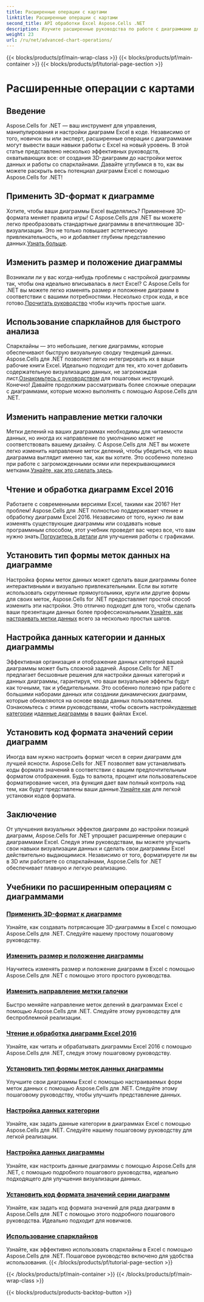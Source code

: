 ```yaml
---
title: Расширенные операции с картами
linktitle: Расширенные операции с картами
second_title: API обработки Excel Aspose.Cells .NET
description: Изучите расширенные руководства по работе с диаграммами для Aspose.Cells для .NET, включая 3D-диаграммы, изменение размера диаграмм, метки делений и многое другое, с помощью простых в использовании руководств.
weight: 23
url: /ru/net/advanced-chart-operations/
---
```


{{< blocks/products/pf/main-wrap-class >}}
{{< blocks/products/pf/main-container >}}
{{< blocks/products/pf/tutorial-page-section >}}

# Расширенные операции с картами

## Введение

Aspose.Cells for .NET — ваш инструмент для управления, манипулирования и настройки диаграмм Excel в коде. Независимо от того, новичок вы или эксперт, расширенные операции с диаграммами могут вывести ваши навыки работы с Excel на новый уровень. В этой статье представлено несколько эффективных руководств, охватывающих все: от создания 3D-диаграмм до настройки меток данных и работы со спарклайнами. Давайте углубимся в то, как вы можете раскрыть весь потенциал диаграмм Excel с помощью Aspose.Cells for .NET!

## Применить 3D-формат к диаграмме

Хотите, чтобы ваши диаграммы Excel выделялись? Применение 3D-формата меняет правила игры! С Aspose.Cells для .NET вы можете легко преобразовать стандартные диаграммы в впечатляющие 3D-визуализации. Это не только повышает эстетическую привлекательность, но и добавляет глубины представлению данных.[Узнать больше](./apply-3d-format-to-chart/).

## Изменить размер и положение диаграммы

 Возникали ли у вас когда-нибудь проблемы с настройкой диаграммы так, чтобы она идеально вписывалась в лист Excel? С Aspose.Cells for .NET вы можете легко изменять размер и положение диаграмм в соответствии с вашими потребностями. Несколько строк кода, и все готово.[Прочитать руководство](./change-chart-size-and-position/) чтобы изучить простые шаги.

## Использование спарклайнов для быстрого анализа

 Спарклайны — это небольшие, легкие диаграммы, которые обеспечивают быструю визуальную сводку тенденций данных. Aspose.Cells для .NET позволяет легко интегрировать их в ваши рабочие книги Excel. Идеально подходит для тех, кто хочет добавить содержательную визуализацию данных, не загромождая лист.[Ознакомьтесь с руководством](./using-sparklines/) для пошаговых инструкций.
Конечно! Давайте продолжим рассматривать более сложные операции с диаграммами, которые можно выполнять с помощью Aspose.Cells для .NET.

## Изменить направление метки галочки

 Метки делений на ваших диаграммах необходимы для читаемости данных, но иногда их направление по умолчанию может не соответствовать вашему дизайну. С Aspose.Cells для .NET вы можете легко изменить направление меток делений, чтобы убедиться, что ваша диаграмма выглядит именно так, как вы хотите. Это особенно полезно при работе с загроможденными осями или перекрывающимися метками.[Узнайте, как это сделать здесь](./change-tick-label-direction/).

## Чтение и обработка диаграмм Excel 2016

 Работаете с современными версиями Excel, такими как 2016? Нет проблем! Aspose.Cells для .NET полностью поддерживает чтение и обработку диаграмм Excel 2016. Независимо от того, нужно ли вам изменять существующие диаграммы или создавать новые программным способом, этот учебник проведет вас через все, что вам нужно знать.[Погрузитесь в детали](./read-and-manipulate-excel-2016-charts/) для улучшения работы с графиками.

## Установить тип формы меток данных на диаграмме

Настройка формы меток данных может сделать ваши диаграммы более интерактивными и визуально привлекательными. Если вы хотите использовать скругленные прямоугольники, круги или другие формы для своих меток, Aspose.Cells for .NET предоставляет простой способ изменить эти настройки. Это отлично подходит для того, чтобы сделать ваши презентации данных более профессиональными.[Узнайте, как настраивать метки данных](./set-shape-type-of-data-labels-of-chart/) всего за несколько простых шагов.

## Настройка данных категории и данных диаграммы

 Эффективная организация и отображение данных категорий вашей диаграммы может быть сложной задачей. Aspose.Cells for .NET предлагает бесшовные решения для настройки данных категорий и данных диаграммы, гарантируя, что ваши визуальные эффекты будут как точными, так и убедительными. Это особенно полезно при работе с большими наборами данных или создании динамических диаграмм, которые обновляются на основе ввода данных пользователем. Ознакомьтесь с этими руководствами, чтобы освоить настройку[данные категории](./setting-category-data/) и[данные диаграммы](./setting-chart-data/) в ваших файлах Excel.

## Установить код формата значений серии диаграмм

Иногда вам нужно настроить формат чисел в серии диаграмм для лучшей ясности. Aspose.Cells for .NET позволяет вам устанавливать коды формата значений в соответствии с вашим предпочтительным форматом отображения. Будь то валюта, процент или пользовательское форматирование чисел, эта функция дает вам полный контроль над тем, как будут представлены ваши данные.[Узнайте как](./set-values-format-code-of-chart-series/) для легкой установки кодов формата.

## Заключение

От улучшения визуальных эффектов диаграмм до настройки позиций диаграмм, Aspose.Cells for .NET упрощает расширенные операции с диаграммами Excel. Следуя этим руководствам, вы можете улучшить свои навыки визуализации данных и сделать свои диаграммы Excel действительно выдающимися. Независимо от того, форматируете ли вы в 3D или работаете со спарклайнами, Aspose.Cells for .NET обеспечивает плавную и легкую реализацию.

## Учебники по расширенным операциям с диаграммами
### [Применить 3D-формат к диаграмме](./apply-3d-format-to-chart/)
Узнайте, как создавать потрясающие 3D-диаграммы в Excel с помощью Aspose.Cells для .NET. Следуйте нашему простому пошаговому руководству.
### [Изменить размер и положение диаграммы](./change-chart-size-and-position/)
Научитесь изменять размер и положение диаграмм в Excel с помощью Aspose.Cells для .NET с помощью этого простого руководства.
### [Изменить направление метки галочки](./change-tick-label-direction/)
Быстро меняйте направление меток делений в диаграммах Excel с помощью Aspose.Cells для .NET. Следуйте этому руководству для беспроблемной реализации.
### [Чтение и обработка диаграмм Excel 2016](./read-and-manipulate-excel-2016-charts/)
Узнайте, как читать и обрабатывать диаграммы Excel 2016 с помощью Aspose.Cells для .NET, следуя этому пошаговому руководству.
### [Установить тип формы меток данных диаграммы](./set-shape-type-of-data-labels-of-chart/)
Улучшите свои диаграммы Excel с помощью настраиваемых форм меток данных с помощью Aspose.Cells для .NET. Следуйте этому пошаговому руководству, чтобы улучшить представление данных.
### [Настройка данных категории](./setting-category-data/)
Узнайте, как задать данные категории в диаграммах Excel с помощью Aspose.Cells для .NET. Следуйте нашему пошаговому руководству для легкой реализации.
### [Настройка данных диаграммы](./setting-chart-data/)
Узнайте, как настроить данные диаграммы с помощью Aspose.Cells для .NET, с помощью подробного пошагового руководства, идеально подходящего для улучшения визуализации данных.
### [Установить код формата значений серии диаграмм](./set-values-format-code-of-chart-series/)
Узнайте, как задать код формата значений для ряда диаграмм в Aspose.Cells для .NET с помощью этого подробного пошагового руководства. Идеально подходит для новичков.
### [Использование спарклайнов](./using-sparklines/)
Узнайте, как эффективно использовать спарклайны в Excel с помощью Aspose.Cells для .NET. Пошаговое руководство включено для удобства использования.
{{< /blocks/products/pf/tutorial-page-section >}}

{{< /blocks/products/pf/main-container >}}
{{< /blocks/products/pf/main-wrap-class >}}

{{< blocks/products/products-backtop-button >}}
